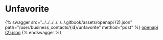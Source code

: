 # Unfavorite

{% swagger src="../../../../../../.gitbook/assets/openapi (2).json" path="/user/business_contacts/{id}/unfavorite" method="post" %}
[openapi (2).json](<../../../../../../.gitbook/assets/openapi (2).json>)
{% endswagger %}
